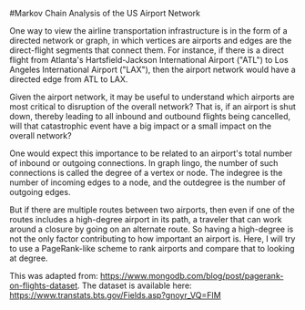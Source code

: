 #Markov Chain Analysis of the US Airport Network

One way to view the airline transportation infrastructure is in the form of a directed network or graph, in which vertices are airports and edges are the direct-flight segments that connect them. For instance, if there is a direct flight from Atlanta's Hartsfield-Jackson International Airport ("ATL") to Los Angeles International Airport ("LAX"), then the airport network would have a directed edge from ATL to LAX.

Given the airport network, it may be useful to understand which airports are most critical to disruption of the overall network? That is, if an airport is shut down, thereby leading to all inbound and outbound flights being cancelled, will that catastrophic event have a big impact or a small impact on the overall network?

One would expect this importance to be related to an airport's total number of inbound or outgoing connections. In graph lingo, the number of such connections is called the degree of a vertex or node. The indegree is the number of incoming edges to a node, and the outdegree is the number of outgoing edges.

But if there are multiple routes between two airports, then even if one of the routes includes a high-degree airport in its path, a traveler that can work around a closure by going on an alternate route. So having a high-degree is not the only factor contributing to how important an airport is. Here, I will try to use a PageRank-like scheme to rank airports and compare that to looking at degree.

This was adapted from: https://www.mongodb.com/blog/post/pagerank-on-flights-dataset. The dataset is available here: https://www.transtats.bts.gov/Fields.asp?gnoyr_VQ=FIM

